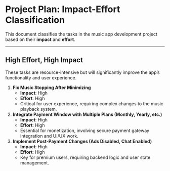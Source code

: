 # Project Plan: Impact-Effort Classification

This document classifies the tasks in the music app development project based on their **impact** and **effort**.

---

## **High Effort, High Impact**
These tasks are resource-intensive but will significantly improve the app’s functionality and user experience.
1. **Fix Music Stopping After Minimizing**  
   - **Impact**: High  
   - **Effort**: High  
   - Critical for user experience, requiring complex changes to the music playback system.
2. **Integrate Payment Window with Multiple Plans (Monthly, Yearly, etc.)**  
   - **Impact**: High  
   - **Effort**: High  
   - Essential for monetization, involving secure payment gateway integration and UI/UX work.
3. **Implement Post-Payment Changes (Ads Disabled, Chat Enabled)**  
   - **Impact**: High  
   - **Effort**: High  
   - Key for premium users, requiring backend logic and user state management.

